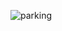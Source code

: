 ![parking](https://github.com/jazil-siddiui/coffeShop/assets/157352540/e9834c1a-93dd-4cd1-bc42-1243ef89e52f)
